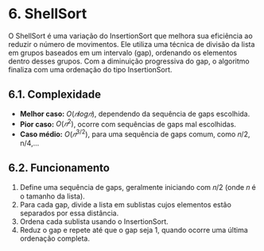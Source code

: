 # 6. ShellSort

O ShellSort é uma variação do InsertionSort que melhora sua eficiência ao reduzir o número de movimentos. Ele utiliza uma técnica de divisão da lista em grupos baseados em um intervalo (gap), ordenando os elementos dentro desses grupos. Com a diminuição progressiva do gap, o algoritmo finaliza com uma ordenação do tipo InsertionSort.

## 6.1. Complexidade

- **Melhor caso:** $O(𝑛 log 𝑛)$, dependendo da sequência de gaps escolhida.
- **Pior caso:** $O(𝑛^2)$, ocorre com sequências de gaps mal escolhidas.
- **Caso médio:** $O(𝑛^{3/2})$, para uma sequência de gaps comum, como 𝑛/2, n/4,...

## 6.2. Funcionamento

1. Define uma sequência de gaps, geralmente iniciando com 𝑛/2 (onde 𝑛 é o tamanho da lista).
2. Para cada gap, divide a lista em sublistas cujos elementos estão separados por essa distância.
3. Ordena cada sublista usando o InsertionSort.
4. Reduz o gap e repete até que o gap seja 1, quando ocorre uma última ordenação completa.